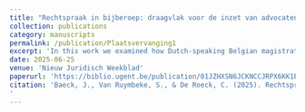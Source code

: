 ```yaml
---
title: "Rechtspraak in bijberoep: draagvlak voor de inzet van advocaten als plaatsvervangende rechters"
collection: publications
category: manuscripts
permalink: /publication/Plaatsvervanging1
excerpt: 'In this work we examined how Dutch-speaking Belgian magistrates and lawyers view the use of substitute judges — lawyers temporarily acting as judges — based on a large-scale survey.'
date: 2025-06-25
venue: 'Nieuw Juridisch Weekblad'
paperurl: 'https://biblio.ugent.be/publication/01JZHXSN6JCKNCCJRPX6KK1E0N'
citation: 'Baeck, J., Van Ruymbeke, S., & De Roeck, C. (2025). Rechtspraak in bijberoep : draagvlak voor de inzet van advocaten als plaatsvervangende rechters. NIEUW JURIDISCH WEEKBLAD, (524), 446–456.
'
---
```

